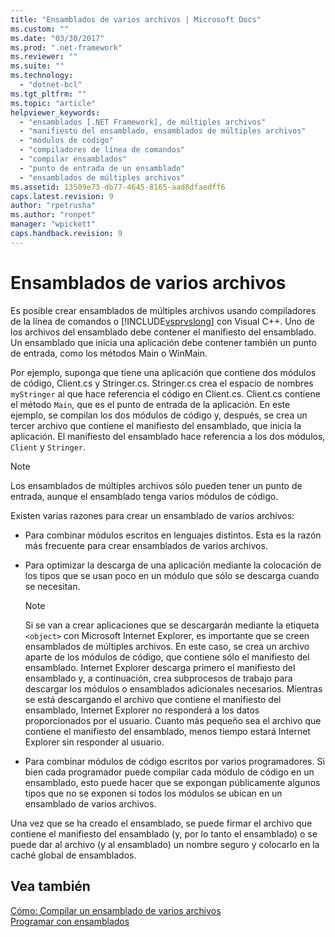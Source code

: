 ```yaml
---
title: "Ensamblados de varios archivos | Microsoft Docs"
ms.custom: ""
ms.date: "03/30/2017"
ms.prod: ".net-framework"
ms.reviewer: ""
ms.suite: ""
ms.technology: 
  - "dotnet-bcl"
ms.tgt_pltfrm: ""
ms.topic: "article"
helpviewer_keywords: 
  - "ensamblados [.NET Framework], de múltiples archivos"
  - "manifiesto del ensamblado, ensamblados de múltiples archivos"
  - "módulos de código"
  - "compiladores de línea de comandos"
  - "compilar ensamblados"
  - "punto de entrada de un ensamblado"
  - "ensamblados de múltiples archivos"
ms.assetid: 13509e73-db77-4645-8165-aad8dfaedff6
caps.latest.revision: 9
author: "rpetrusha"
ms.author: "ronpet"
manager: "wpickett"
caps.handback.revision: 9
---
```

# Ensamblados de varios archivos
Es posible crear ensamblados de múltiples archivos usando compiladores de la línea de comandos o [!INCLUDE[vsprvslong](../../../includes/vsprvslong-md.md)] con Visual C\+\+.  Uno de los archivos del ensamblado debe contener el manifiesto del ensamblado.  Un ensamblado que inicia una aplicación debe contener también un punto de entrada, como los métodos Main o WinMain.  
  
 Por ejemplo, suponga que tiene una aplicación que contiene dos módulos de código, Client.cs y Stringer.cs.  Stringer.cs crea el espacio de nombres `myStringer` al que hace referencia el código en Client.cs.  Client.cs contiene el método `Main`, que es el punto de entrada de la aplicación.  En este ejemplo, se compilan los dos módulos de código y, después, se crea un tercer archivo que contiene el manifiesto del ensamblado, que inicia la aplicación.  El manifiesto del ensamblado hace referencia a los dos módulos, `Client` y `Stringer`.  
  
> [!NOTE]
>  Los ensamblados de múltiples archivos sólo pueden tener un punto de entrada, aunque el ensamblado tenga varios módulos de código.  
  
 Existen varias razones para crear un ensamblado de varios archivos:  
  
-   Para combinar módulos escritos en lenguajes distintos.  Esta es la razón más frecuente para crear ensamblados de varios archivos.  
  
-   Para optimizar la descarga de una aplicación mediante la colocación de los tipos que se usan poco en un módulo que sólo se descarga cuando se necesitan.  
  
    > [!NOTE]
    >  Si se van a crear aplicaciones que se descargarán mediante la etiqueta `<object>` con Microsoft Internet Explorer, es importante que se creen ensamblados de múltiples archivos.  En este caso, se crea un archivo aparte de los módulos de código, que contiene sólo el manifiesto del ensamblado.  Internet Explorer descarga primero el manifiesto del ensamblado y, a continuación, crea subprocesos de trabajo para descargar los módulos o ensamblados adicionales necesarios.  Mientras se está descargando el archivo que contiene el manifiesto del ensamblado, Internet Explorer no responderá a los datos proporcionados por el usuario.  Cuanto más pequeño sea el archivo que contiene el manifiesto del ensamblado, menos tiempo estará Internet Explorer sin responder al usuario.  
  
-   Para combinar módulos de código escritos por varios programadores.  Si bien cada programador puede compilar cada módulo de código en un ensamblado, esto puede hacer que se expongan públicamente algunos tipos que no se exponen si todos los módulos se ubican en un ensamblado de varios archivos.  
  
 Una vez que se ha creado el ensamblado, se puede firmar el archivo que contiene el manifiesto del ensamblado \(y, por lo tanto el ensamblado\) o se puede dar al archivo \(y al ensamblado\) un nombre seguro y colocarlo en la caché global de ensamblados.  
  
## Vea también  
 [Cómo: Compilar un ensamblado de varios archivos](../../../docs/framework/app-domains/how-to-build-a-multifile-assembly.md)   
 [Programar con ensamblados](../../../docs/framework/app-domains/programming-with-assemblies.md)